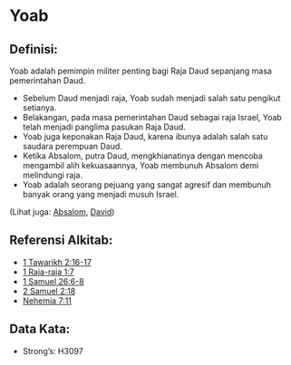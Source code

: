 # Yoab

## Definisi:

Yoab adalah pemimpin militer penting bagi Raja Daud sepanjang masa pemerintahan Daud.

* Sebelum Daud menjadi raja, Yoab sudah menjadi salah satu pengikut setianya.
* Belakangan, pada masa pemerintahan Daud sebagai raja Israel, Yoab telah menjadi panglima pasukan Raja Daud.
* Yoab juga keponakan Raja Daud, karena ibunya adalah salah satu saudara perempuan Daud.
* Ketika Absalom, putra Daud, mengkhianatinya dengan mencoba mengambil alih kekuasaannya, Yoab membunuh Absalom demi melindungi raja.
* Yoab adalah seorang pejuang yang sangat agresif dan membunuh banyak orang yang menjadi musuh Israel.

(Lihat juga: [Absalom](../names/absalom.md), [David](../names/david.md))

## Referensi Alkitab:

* [1 Tawarikh 2:16-17](rc://en/tn/help/1ch/02/16)
* [1 Raja-raja 1:7](rc://en/tn/help/1ki/01/07)
* [1 Samuel 26:6-8](rc://en/tn/help/1sa/26/06)
* [2 Samuel 2:18](rc://en/tn/help/2sa/02/18)
* [Nehemia 7:11](rc://en/tn/help/neh/07/11)

## Data Kata:

* Strong’s: H3097
